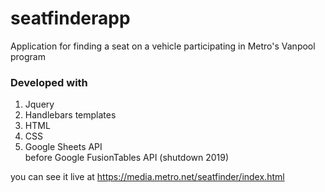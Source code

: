# seatfinderapp
Application for finding a seat on a vehicle participating in Metro's Vanpool program

### Developed with
1. Jquery  
2. Handlebars templates  
3. HTML  
4. CSS  
5. Google Sheets API  
before Google FusionTables API (shutdown 2019)  

you can see it live at https://media.metro.net/seatfinder/index.html
